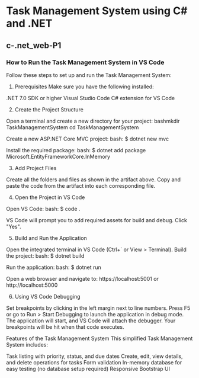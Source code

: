 # Task Management System using C# and .NET
## c-.net_web-P1

### How to Run the Task Management System in VS Code
Follow these steps to set up and run the Task Management System:
1. Prerequisites
Make sure you have the following installed:

.NET 7.0 SDK or higher
Visual Studio Code
C# extension for VS Code

2. Create the Project Structure

Open a terminal and create a new directory for your project:
bashmkdir TaskManagementSystem
cd TaskManagementSystem

Create a new ASP.NET Core MVC project:
bash: 
$ dotnet new mvc

Install the required package:
bash: 
$ dotnet add package Microsoft.EntityFrameworkCore.InMemory


3. Add Project Files

Create all the folders and files as shown in the artifact above.
Copy and paste the code from the artifact into each corresponding file.

4. Open the Project in VS Code

Open VS Code:
bash:
$ code .

VS Code will prompt you to add required assets for build and debug. Click "Yes".

5. Build and Run the Application

Open the integrated terminal in VS Code (Ctrl+` or View > Terminal).
Build the project:
bash:
$ dotnet build

Run the application:
bash:
$ dotnet run

Open a web browser and navigate to:
https://localhost:5001
or
http://localhost:5000


6. Using VS Code Debugging

Set breakpoints by clicking in the left margin next to line numbers.
Press F5 or go to Run > Start Debugging to launch the application in debug mode.
The application will start, and VS Code will attach the debugger. Your breakpoints will be hit when that code executes.

Features of the Task Management System
This simplified Task Management System includes:

Task listing with priority, status, and due dates
Create, edit, view details, and delete operations for tasks
Form validation
In-memory database for easy testing (no database setup required)
Responsive Bootstrap UI